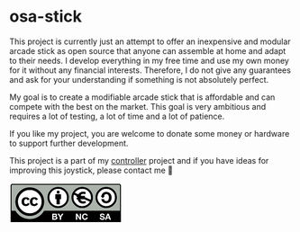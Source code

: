 # osa-stick
This project is currently just an attempt to offer an inexpensive and modular arcade stick as open source that anyone can assemble at home and adapt to their needs. 
I develop everything in my free time and use my own money for it without any financial interests. 
Therefore, I do not give any guarantees and ask for your understanding if something is not absolutely perfect.

My goal is to create a modifiable arcade stick that is affordable and can compete with the best on the market. 
This goal is very ambitious and requires a lot of testing, a lot of time and a lot of patience.

If you like my project, you are welcome to donate some money or hardware to support further development.

This project is a part of my [controller](https://www.multi-console-controller.com/) project and if you have ideas for improving this joystick, please contact me 🙂

![CC BY NC SA 4.0](./Images/cc-by-nc-sa-icon-border-200x72.png "CC BY NC SA 4.0")